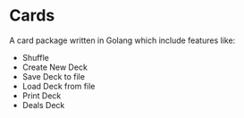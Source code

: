 # Cards
A card package written in Golang which include features like:

- Shuffle
- Create New Deck
- Save Deck to file
- Load Deck from file
- Print Deck
- Deals Deck